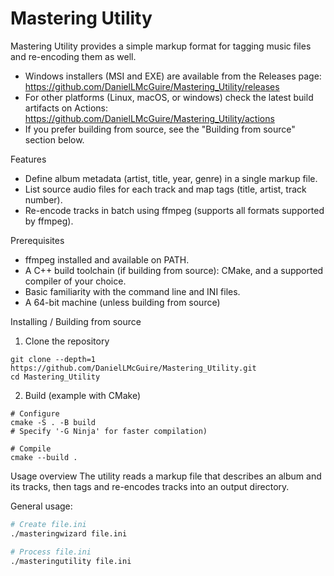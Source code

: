 # Mastering Utility

Mastering Utility provides a simple markup format for tagging music files and re-encoding them as well.

- Windows installers (MSI and EXE) are available from the Releases page: https://github.com/DanielLMcGuire/Mastering_Utility/releases
- For other platforms (Linux, macOS, or windows) check the latest build artifacts on Actions: https://github.com/DanielLMcGuire/Mastering_Utility/actions
- If you prefer building from source, see the "Building from source" section below.

Features
- Define album metadata (artist, title, year, genre) in a single markup file.
- List source audio files for each track and map tags (title, artist, track number).
- Re-encode tracks in batch using ffmpeg (supports all formats supported by ffmpeg).

Prerequisites
- ffmpeg installed and available on PATH.
- A C++ build toolchain (if building from source): CMake, and a supported compiler of your choice.
- Basic familiarity with the command line and INI files.
- A 64-bit machine (unless building from source)

Installing / Building from source

1. Clone the repository
```
git clone --depth=1 https://github.com/DanielLMcGuire/Mastering_Utility.git
cd Mastering_Utility
```

2. Build (example with CMake)
```
# Configure
cmake -S . -B build 
# Specify '-G Ninja' for faster compilation)

# Compile
cmake --build .
```

Usage overview
The utility reads a markup file that describes an album and its tracks, then tags and re-encodes tracks into an output directory.

General usage:

```bash
# Create file.ini
./masteringwizard file.ini 
```

```bash
# Process file.ini
./masteringutility file.ini
```
